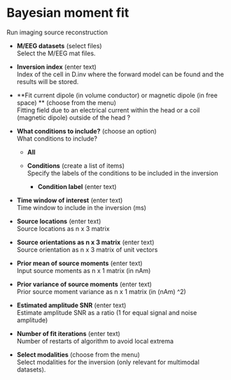 # Bayesian moment fit  
Run imaging source reconstruction

* **M/EEG datasets** (select files)  
Select the M/EEG mat files.

* **Inversion index** (enter text)  
Index of the cell in D.inv where the forward model can be found and the results will be stored.

* **Fit current dipole (in volume conductor) or magnetic dipole (in free space) ** (choose from the menu)  
Fitting field due to an electrical current within the head or a coil (magnetic dipole) outside of the head ?

* **What conditions to include?** (choose an option)  
What conditions to include?

    * **All**   

    * **Conditions** (create a list of items)  
    Specify the labels of the conditions to be included in the inversion

        * **Condition label** (enter text)  

* **Time window of interest** (enter text)  
Time window to include in the inversion (ms)

* **Source locations** (enter text)  
Source locations as n x 3 matrix

* **Source orientations as n x 3 matrix** (enter text)  
Source orientation as n x 3 matrix of unit vectors

* **Prior mean of source moments** (enter text)  
Input source moments as n x 1 matrix (in nAm)

* **Prior variance of source moments** (enter text)  
Prior source moment variance as n x 1 matrix (in (nAm) \^2)

* **Estimated amplitude SNR** (enter text)  
Estimate amplitude SNR as a ratio (1 for equal signal and noise amplitude)

* **Number of fit iterations** (enter text)  
Number of restarts of algorithm to avoid local extrema

* **Select modalities** (choose from the menu)  
Select modalities for the inversion (only relevant for multimodal datasets).
